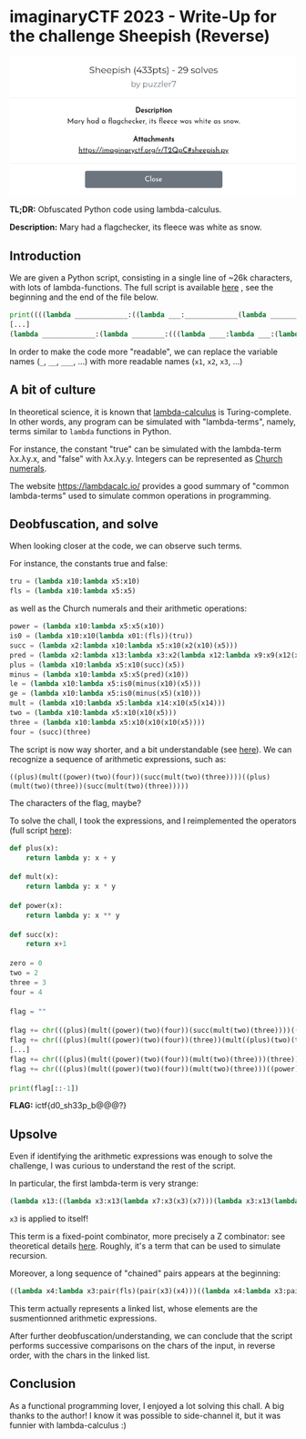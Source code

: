 # imaginaryCTF 2023 - Write-Up for the challenge Sheepish (Reverse)

![challenge](./img/chall.png)

**TL;DR:** Obfuscated Python code using lambda-calculus.

**Description:** Mary had a flagchecker, its fleece was white as snow.

## Introduction

We are given a Python script, consisting in a single line of ~26k characters, with lots of lambda-functions. The full script is available [here](./src/sheepish.py)
, see the beginning and the end of the file below. 

```python
print((((lambda _____________:((lambda ___:_____________(lambda _______:___(___)(_______)))(lambda ___:_____________(lambda _______:___(___)(_______)))))(lambda _____________:lambda ___________:lambda ______:(lambda ____:(lambda _:_(lambda __________:lambda _____:__________))(____))(___________)(lambda _:(lambda __________:lambda _____:__________))(lambda _:(lambda __________:lambda _____:__________(_____)(lambda __________:lambda _____:_____))((lambda __________:lambda _____:(lambda __________:lambda _____:__________(_____)(lambda __________:lambda _____:_____))((lambda __________:lambda _____:(lambda __________:__________(lambda _:(lambda __________:lambda _____:_____))(lambda __________:lambda _____:__________))
[...]
(lambda _____________:(lambda ________:(((lambda ____:lambda ___:(lambda __________:lambda _____:lambda ______________:______________(__________)(_____))(lambda __________:lambda _____:_____)((lambda __________:lambda _____:lambda ______________:______________(__________)(_____))(___)(____)))(_____________(________[1:]))(((lambda _____________:((lambda ___:_____________(lambda _______:___(___)(_______)))(lambda ___:_____________(lambda _______:___(___)(_______)))))(lambda _____________:(lambda __:(((lambda __:lambda __________:lambda _____:__________(__(__________)(_____)))(_____________(__-1))) if __ else (lambda __________:lambda _____:_____)))))(________[0]))) if len(________) else ((lambda __________:lambda _____:lambda ______________:______________(__________)(_____))(lambda __________:lambda _____:__________)(lambda __________:lambda _____:__________))))))(input(">>> ").encode())))("Well done!")("Try again..."))
```

In order to make the code more "readable", we can replace the variable names (`_`, `__`, `___`, ...) with more readable names (`x1`, `x2`, `x3`, ...)

## A bit of culture

In theoretical science, it is known that [lambda-calculus](https://en.wikipedia.org/wiki/Lambda_calculus) is Turing-complete. In other words, any program can be simulated with "lambda-terms", namely, terms similar to `lambda` functions in Python.

For instance, the constant "true" can be simulated with the lambda-term λx.λy.x, and "false" with λx.λy.y. Integers can be represented as [Church numerals](https://en.wikipedia.org/wiki/Church_encoding).

The website <https://lambdacalc.io/> provides a good summary of "common lambda-terms" used to simulate common operations in programming.

## Deobfuscation, and solve

When looking closer at the code, we can observe such terms.

For instance, the constants true and false:
```python
tru = (lambda x10:lambda x5:x10)
fls = (lambda x10:lambda x5:x5)
```

as well as the Church numerals and their arithmetic operations:
```python
power = (lambda x10:lambda x5:x5(x10))
is0 = (lambda x10:x10(lambda x01:(fls))(tru))
succ = (lambda x2:lambda x10:lambda x5:x10(x2(x10)(x5)))
pred = (lambda x2:lambda x13:lambda x3:x2(lambda x12:lambda x9:x9(x12(x13)))(lambda x01:x3)(lambda x10:x10))
plus = (lambda x10:lambda x5:x10(succ)(x5))
minus = (lambda x10:lambda x5:x5(pred)(x10))
le = (lambda x10:lambda x5:is0(minus(x10)(x5)))
ge = (lambda x10:lambda x5:is0(minus(x5)(x10)))
mult = (lambda x10:lambda x5:lambda x14:x10(x5(x14)))
two = (lambda x10:lambda x5:x10(x10(x5)))
three = (lambda x10:lambda x5:x10(x10(x10(x5))))
four = (succ)(three)
```

The script is now way shorter, and a bit understandable (see [here](./src/sheepish_deobf2.py)). We can recognize a sequence of arithmetic expressions, such as:

```
((plus)(mult((power)(two)(four))(succ(mult(two)(three))))((plus)(mult(two)(three))(succ(mult(two)(three)))))
```

The characters of the flag, maybe?

To solve the chall, I took the expressions, and I reimplemented the operators (full script [here](./src/sheepish_arith.py)):

```python
def plus(x):
    return lambda y: x + y

def mult(x):
    return lambda y: x * y

def power(x):
    return lambda y: x ** y

def succ(x):
    return x+1

zero = 0
two = 2
three = 3
four = 4

flag = ""

flag += chr(((plus)(mult((power)(two)(four))(succ(mult(two)(three))))((plus)(mult(two)(three))(succ(mult(two)(three))))))
flag += chr(((plus)(mult((power)(two)(four))(three))(mult((plus)(two)(three))(three))))
[...]
flag += chr(((plus)(mult((power)(two)(four))(mult(two)(three)))(three)))
flag += chr(((plus)(mult((power)(two)(four))(mult(two)(three)))((power)(three)(two))))

print(flag[::-1])
```

**FLAG:** ictf{d0_sh33p_b@@@?}

## Upsolve

Even if identifying the arithmetic expressions was enough to solve the challenge, I was curious to understand the rest of the script.

In particular, the first lambda-term is very strange: 
```python
(lambda x13:((lambda x3:x13(lambda x7:x3(x3)(x7)))(lambda x3:x13(lambda x7:x3(x3)(x7)))))
```

`x3` is applied to itself!

This term is a fixed-point combinator, more precisely a Z combinator: see theoretical details [here](https://en.wikipedia.org/wiki/Fixed-point_combinator). Roughly, it's a term that can be used to simulate recursion.

Moreover, a long sequence of "chained" pairs appears at the beginning:
```python
((lambda x4:lambda x3:pair(fls)(pair(x3)(x4)))((lambda x4:lambda x3:pair(fls)(pair(x3)(x4)))((lambda x4:lambda x3:pair(fls)(pair(x3)(x4)))((lambda x4:lambda x3:pair(fls)(pair(x3)(x4)))((lambda x4:lambda x3:pair(fls)(pair(x3)(x4))) ((lambda x4:lambda x3:pair(fls)(pair(x3)(x4))) ((lambda x4:lambda x3:pair(fls)(pair(x3)(x4)))((lambda x4:lambda x3:pair(fls)(pair(x3)(x4)))((lambda x4:lambda x3:pair(fls)(pair(x3)(x4))) ((lambda x4:lambda x3:pair(fls)(pair(x3)(x4)))((lambda x4:lambda x3:pair(fls)(pair(x3)(x4)))((lambda x4:lambda x3:pair(fls)(pair(x3)(x4)))((lambda x4:lambda x3:pair(fls)(pair(x3)(x4)))((lambda x4:lambda x3:pair(fls)(pair(x3)(x4)))((lambda x4:lambda x3:pair(fls)(pair(x3)(x4)))((lambda x4:lambda x3:pair(fls)(pair(x3)(x4)))((lambda x4:lambda x3:pair(fls)(pair(x3)(x4)))((lambda x4:lambda x3:pair(fls)(pair(x3)(x4)))((lambda x4:lambda x3:pair(fls)(pair(x3)(x4))) ((lambda x4:lambda x3:pair(fls)(pair(x3)(x4))) (pair(tru)(tru)) [...]) [...]) [...])
```

This term actually represents a linked list, whose elements are the susmentionned arithmetic expressions.

After further deobfuscation/understanding, we can conclude that the script performs successive comparisons on the chars of the input, in reverse order, with the chars in the linked list.

## Conclusion

As a functional programming lover, I enjoyed a lot solving this chall. A big thanks to the author!
I know it was possible to side-channel it, but it was funnier with lambda-calculus :)
